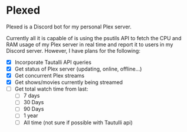 # Plexed

Plexed is a Discord bot for my personal Plex server. 

Currently all it is capable of is using the psutils API to fetch the CPU and RAM usage of my Plex server in real time and report it to users in my Discord server. However, I have plans for the following:

- [x] Incorporate Tautalli API queries
- [x] Get status of Plex server (updating, online, offline...)
- [x] Get concurrent Plex streams
- [x] Get shows/movies currently being streamed
- [ ] Get total watch time from last:
  - [ ] 7 days
  - [ ] 30 Days
  - [ ] 90 Days
  - [ ] 1 year
  - [ ] All time (not sure if possible with Tautulli api)
